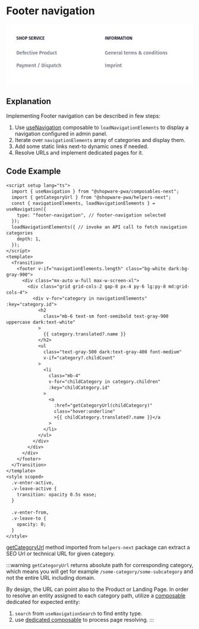 # Footer navigation

<img src="./footer-navigation-md.png" alt="Preview for medium screen size" class="hidden sm:block border-1 border-gray-200 rounded-md shadow-md hover:shadow-xl hover:scale-105 transform duration-300" />

## Explanation
Implementing Footer navigation can be described in few steps:

1. Use [useNavigation](../../../packages/composables/useNavigation) composable to `loadNavigationElements` to display a navigation configured in admin panel.
2. Iterate over `navigationElements` array of categories and display them.
3. Add some static links next-to dynamic ones if needed.
4. Resolve URLs and implement dedicated pages for it.

## Code Example
```vue
<script setup lang="ts">
  import { useNavigation } from "@shopware-pwa/composables-next";
  import { getCategoryUrl } from "@shopware-pwa/helpers-next";
  const { navigationElements, loadNavigationElements } = useNavigation({
    type: "footer-navigation", // footer-navigation selected
  });
  loadNavigationElements({ // invoke an API call to fetch navigation categories
    depth: 1,
  });
</script>
<template>
  <Transition>
    <footer v-if="navigationElements.length" class="bg-white dark:bg-gray-900">
      <div class="mx-auto w-full max-w-screen-xl">
        <div class="grid grid-cols-2 gap-8 px-4 py-6 lg:py-8 md:grid-cols-4">
          <div v-for="category in navigationElements" :key="category.id">
            <h2
              class="mb-6 text-sm font-semibold text-gray-900 uppercase dark:text-white"
            >
              {{ category.translated?.name }}
            </h2>
            <ul
              class="text-gray-500 dark:text-gray-400 font-medium"
              v-if="category?.childCount"
            >
              <li
                class="mb-4"
                v-for="childCategory in category.children"
                :key="childCategory.id"
              >
                <a
                  :href="getCategoryUrl(childCategory)"
                  class="hover:underline"
                  >{{ childCategory.translated?.name }}</a
                >
              </li>
            </ul>
          </div>
        </div>
      </div>
    </footer>
  </Transition>
</template>
<style scoped>
  .v-enter-active,
  .v-leave-active {
    transition: opacity 0.5s ease;
  }

  .v-enter-from,
  .v-leave-to {
    opacity: 0;
  }
</style>

```

[getCategoryUrl](../../../packages/helpers/getCategoryUrl) method imported from `helpers-next` package can extract a SEO Url or technical URL for given category.


:::warning
`getCategoryUrl` returns absolute path for corresponding category, which means you will get for example `/some-category/some-subcategory` and not the entire URL including domain. 

By design, the URL can point also to the Product or Landing Page.
In order to resolve an entity assigned to each category path, utilize a [composable](../../../packages/composables.html#navigation-routing) dedicated for expected entity:
1. `search` from `useNavigationSearch` to find entity type.
2. use [dedicated composable](../../../packages/composables.html#navigation-routing) to process page resolving.
:::
